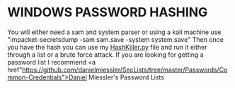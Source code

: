 # WINDOWS PASSWORD HASHING

You will either need a sam and system parser or using a kali machine use "impacket-secretsdump -sam sam.save -system system.save"
Then once you have the hash you can use my <a href="https://github.com/Turnrp/CyberSecurityStuff/blob/main/Password/HashKiller.py">HashKiller.py</a> file and run it either through a list or a brute force attack.
If you are looking for getting a password list I recommend <a href"https://github.com/danielmiessler/SecLists/tree/master/Passwords/Common-Credentials">Daniel Miessler's Password Lists</a>
